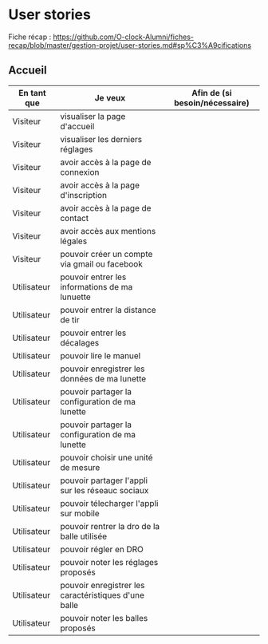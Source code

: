 # User stories

Fiche récap : https://github.com/O-clock-Alumni/fiches-recap/blob/master/gestion-projet/user-stories.md#sp%C3%A9cifications

## Accueil

| En tant que | Je veux                                              | Afin de (si besoin/nécessaire) |
|-------------|------------------------------------------------------|--------------------------------|
| Visiteur    | visualiser la page d'accueil                         |                                |
| Visiteur    | visualiser les derniers réglages                     |                                |
| Visiteur    | avoir accès à la page de connexion                   |                                |
| Visiteur    | avoir accès à la page d'inscription                  |                                |
| Visiteur    | avoir accès à la page de contact                     |                                |
| Visiteur    | avoir accès aux mentions légales                     |                                |
| Visiteur    | pouvoir créer un compte via gmail ou facebook        |                                |
| Utilisateur | pouvoir entrer les informations de ma lunuette       |                                |
| Utilisateur | pouvoir entrer la distance de tir                    |                                |
| Utilisateur | pouvoir entrer les décalages                         |                                |
| Utilisateur | pouvoir lire le manuel                               |                                |
| Utilisateur | pouvoir enregistrer les données de ma lunette        |                                |
| Utilisateur | pouvoir partager la configuration de ma lunette      |                                |
| Utilisateur | pouvoir partager la configuration de ma lunette      |                                |
| Utilisateur | pouvoir choisir une unité de mesure                  |                                |
| Utilisateur | pouvoir partager l'appli sur les réseauc sociaux     |                                |
| Utilisateur | pouvoir télecharger l'appli sur mobile               |                                |
| Utilisateur | pouvoir rentrer la dro de la balle utilisée          |                                |
| Utilisateur | pouvoir régler en DRO                                |                                |
| Utilisateur | pouvoir noter les réglages proposés                  |                                |
| Utilisateur | pouvoir enregistrer les caractéristiques d'une balle |                                |
| Utilisateur | pouvoir noter les balles proposés                    |                                |





